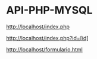 # API-PHP-MYSQL

<a target="_blank" href="http://localhost/index.php">http://localhost/index.php</a>

<a target="_blank" href="http://localhost/index.php?id=[id]">http://localhost/index.php?id=[id]</a>

<a target="_blank" href="http://localhost/formulario.html">http://localhost/formulario.html</a>
